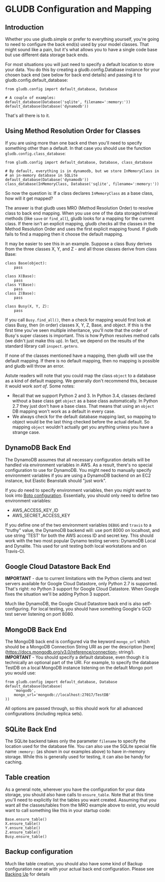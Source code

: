 # GLUDB Configuration and Mapping

## Introduction

Whether you use gludb.simple or prefer to everything yourself, you're going to
need to configure the back end(s) used by your model classes. That might sound
like a pain, but it's what allows you to have a single code base but use
different data storage back ends.

For most situations you will just need to specify a default location to store
your data. You do this by creating a gludb.config.Database instance for your
chosen back end (see below for back end details) and passing it to
gludb.config.default_database:

````
from gludb.config import default_database, Database

# A couple of examples:
default_database(Database('sqlite', filename=':memory:'))
default_database(Database('dynamodb'))
````

That's all there is to it.

## Using Method Resolution Order for Classes

If you are using more than one back end then you'll need to specify something
other than a default. In that case you should use the function
`gludb.config.class_database`:

````
from gludb.config import default_database, Database, class_database

# By default, everything is in dynamodb, but we store InMemoryClass in
# an in-memory database in SQLite
default_database(Database('dynamodb'))
class_database(InMemoryClass, Database('sqlite', filename=':memory:'))
````

So now the question is: If a class declares `InMemoryClass` as a base class,
how will it get mapped?

The answer is that gludb uses MRO (Method Resolution Order) to resolve class
to back end mapping. When you use one of the data storage/retrieval methods
(like `save` or `find_all`), gludb looks for a mapping for the current class.
If there isn't an explicit mapping, gludb checks all the classes in the Method
Resolution Order and uses the first explicit mapping found. If gludb fails to
find a mapping then it choose the default mapping.

It may be easier to see this in an example. Suppose a class Busy derives from
the three classes X, Y, and Z - and all those classes derive from class Base:

    class Base(object):
        pass

    class X(Base):
        pass
    class Y(Base):
        pass
    class Z(Base):
        pass

    class Busy(X, Y, Z):
        pass

If you call `Busy.find_all()`, then a check for mapping would first look at
class Busy, then (in order) classes X, Y, Z, Base, and object. If this is the
first time you've seen multiple inheritance, you'll note that the order of
Busy's super classes is important. This is how Python resolves method calls
(we didn't just make this up). In fact, we depend on the results of the
standard library call `inspect.getmro`.

If none of the classes mentioned have a mapping, then gludb will use the
default mapping. If there is no default mapping, then no mapping is possible
and gludb will throw an error.

Astute readers will note that you could map the class `object` to a database
as a kind of default mapping. We generally don't recommend this, because it
would work *sort of*. Some notes:

* Recall that we support Python 2 and 3. In Python 3.4, classes declared
  without a base class get `object` as a base class automatically. In Python
  2.7 they just don't have a base class. That means that using an `object`
  DB mapping won't work as a default in every case.
* We always check for the default database mapping last, so mapping to object
  would be the last thing checked before the actual default. So mapping `object`
  wouldn't actually get you anything unless you have a strange case.

## DynamoDB Back End

The DynamoDB assumes that all necessary configuration details will be handled
via environment variables in AWS. As a result, there's no special configuration
to use for DynamoDB. You might need to manually specify environment variables
if you are using a DynamoDB backend on an EC2 instance, but Elastic Beanstalk
should "just work".

If you *do* need to specify environment variables, then you might want to look
into [Boto configuration](http://boto.readthedocs.io/en/latest/boto_config_tut.html).
Essentially, you should only need to define two environment variables:

* AWS_ACCESS_KEY_ID
* AWS_SECRET_ACCESS_KEY

If you define one of the two environment variables `DEBUG` and `travis` to a
"truthy" value, the DynamoDB backend will: use port 8000 on localhost, and use
string 'TEST' for both the AWS access ID and secret key. This should work with
the two most popular Dynamo testing servers: DynamoDB Local and Dynalite. This
used for unit testing both local workstations and on Travis-CI.

## Google Cloud Datastore Back End

__IMPORTANT__ - due to current limitations with the Python clients and test
servers available for Google Cloud Datastore, only Python 2.7 is supported.
That's right: _no_ Python 3 support for Google Cloud Datastore. When Google
fixes the situation we'll be adding Python 3 support.

Much like DynamoDB, the Google Cloud Datastore back end is also self-
configuring. For local testing, you should have something Google's GCD test
server listening on port 8080.


## MongoDB Back End

The MongoDB back end is configured via the keyword `mongo_url` which should be
a MongoDB Connection String URI as per the description
[here](https://docs.mongodb.org/v3.0/reference/connection- string/).
__IMPORTANT__ -  You should specify a default database, even though it is
technically an optional part of the URI. For example, to specify the database
TestDB on a local MongoDB instance listening on the default Mongo port you
would use:

    from gludb.config import default_database, Database
    default_database(Database(
        'mongodb',
        mongo_url='mongodb://localhost:27017/TestDB'
    ))

All options are passed through, so this should work for all advanced
configurations (including replica sets).

## SQLite Back End

The SQLite backend takes only the parameter `filename` to specify the location
used for the database file. You can also use the SQLite special file name
`:memory:` (as shown in our examples above) to have in-memory storage. While
this is generally used for testing, it can also be handy for caching.

## Table creation

As a general note, wherever you have the configuration for your data storage,
you should also have calls to `ensure_table`. Note that at this time you'll
need to explicitly list the tables you want created. Assuming that you want
all the classes/tables from the MRO example above to exist, you would want to
call something like this in your startup code:

    Base.ensure_table()
    X.ensure_table()
    Y.ensure_table()
    Z.ensure_table()
    Busy.ensure_table()

## Backup configuration

Much like table creation, you should also have some kind of Backup
configuration near or with your actual back end configuration. Please see
[Backing Up](backups.md) for details
